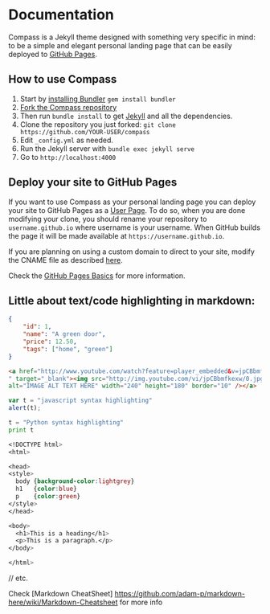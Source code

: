 # Documentation

Compass is a Jekyll theme designed with something very specific in mind: to be a simple and elegant personal landing page that can be easily deployed to [GitHub Pages](https://pages.github.com/).

## How to use Compass

1. Start by [installing Bundler](http://bundler.io) `gem install bundler`
2. [Fork the Compass repository](https://github.com/excentris/compass/fork)
3. Then run `bundle install` to get [Jekyll](http://jekyllrb.com) and all the dependencies.
4. Clone the repository you just forked: `git clone https://github.com/YOUR-USER/compass`
5. Edit `_config.yml` as needed.
6. Run the Jekyll server with `bundle exec jekyll serve`
7. Go to `http://localhost:4000`

## Deploy your site to GitHub Pages

If you want to use Compass as your personal landing page you can deploy your site to GitHub Pages as a [User Page](https://help.github.com/articles/user-organization-and-project-pages/#user--organization-pages). To do so, when you are done modifying your clone, you should rename your repository to `username.github.io` where username is your username. When GitHub builds the page it will be made available at `https://username.github.io`.

If you are planning on using a custom domain to direct to your site, modify the CNAME file as described [here](https://help.github.com/articles/adding-a-cname-file-to-your-repository/).

Check the [GitHub Pages Basics](https://help.github.com/categories/github-pages-basics/) for more information.

## Little about text/code highlighting in markdown:


```json
{
    "id": 1,
    "name": "A green door",
    "price": 12.50,
    "tags": ["home", "green"]
}
```
```html
<a href="http://www.youtube.com/watch?feature=player_embedded&v=jpCBbmfkexw
" target="_blank"><img src="http://img.youtube.com/vi/jpCBbmfkexw/0.jpg" 
alt="IMAGE ALT TEXT HERE" width="240" height="180" border="10" /></a>
```
```js
var t = "javascript syntax highlighting"
alert(t);
```

```python
t = "Python syntax highlighting"
print t
```


```css
<!DOCTYPE html>
<html>

<head>
<style>
  body {background-color:lightgrey}
  h1   {color:blue}
  p    {color:green}
</style>
</head>

<body>
  <h1>This is a heading</h1>
  <p>This is a paragraph.</p>
</body>

</html>
```
// etc.

Check [Markdown CheatSheet] https://github.com/adam-p/markdown-here/wiki/Markdown-Cheatsheet for more info

